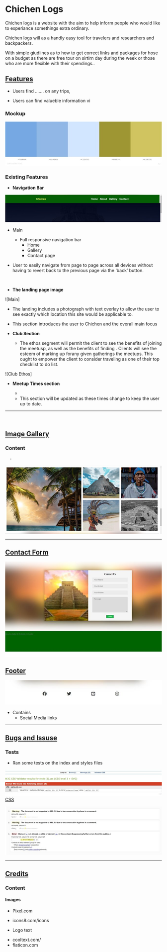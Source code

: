 # Chichen Logs

Chichen logs is a website with the aim to help inform people who would like to experiance somethings extra ordinary.

Chichen logs will as a handly easy tool for travelers and researchers and backpackers.

With simple giudlines as to how to get correct links and packages for hose on a budget as there are free tour on sirtirn day during the week or those who are more flexible with their spendings..

## <u>Features</u>

- Users find ....... on any trips,

- Users can find valueble information vi

### Mockup

![Color Theme](/assets/media/AdobeColorcolortheme.jpg)


### Existing Features


- **Navigation Bar**

![Navbar](/assets/media/Screenshotnavbar.jpg)

  - Main
    - Full responsive navigation bar
      - Home
      - Gallery
      - Contact page

  - User to easily navigate from page to page across all devices without  having to revert back to the previous page via the ‘back’ button.

<br>



- **The landing page image**

![Main]


  - The landing includes a photograph with text overlay to allow the user to see exactly which location this site would be applicable to.
  - This section introduces the user to Chichen and the overall main focus 


- **Club Section**

  - The ethos segment will permit the client to see the benefits of joining the meetusp, as well as the benefits of finding . 
Clients will see the esteem of marking up forany given gatherings the meetups. This ought to empower the client to consider traveling as one of their top checklist to do list.

![Club Ethos]

- **Meetup Times section**

  - 
  - This section will be updated as these times change to keep the user up to date.

<hr>
<br>


## <u>Image Gallery</u>
   ### Content
     
      - 

![Gallery](/assets/media/Screenshotimagegallery.jpg)

<hr>

## <u>Contact Form</u>

![Contact Form](/assets/media/Screenshotform.jpg)


## <u>Footer</u>

![Footer](/assets/media/Screenshotfooter.jpg)

  * Contains
    * Social Media links


<hr>

## <u>Bugs and Issuse</u>

### Tests

* Ran some tests on the index and styles files


![Testing](/assets/media/Screenshotvalidator2.jpg)
<br>
<u>CSS</u>

![Erros](/assets/media/Screenshotvalidator1.jpg)



<hr>

## <u>Credits</u>

  ### Content

  #### Images
  
 * Pixel.com
 * icons8.com/icons

* Logo text 
 - cooltext.com/
 - flaticon.com
